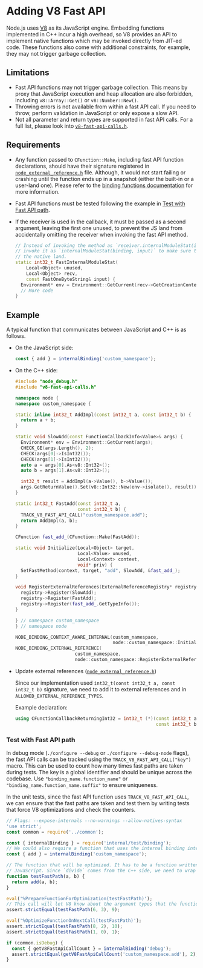 # Adding V8 Fast API

Node.js uses [V8](https://v8.dev/) as its JavaScript engine.
Embedding functions implemented in C++ incur a high overhead, so V8
provides an API to implement native functions which may be invoked directly
from JIT-ed code. These functions also come with additional constraints,
for example, they may not trigger garbage collection.

## Limitations

* Fast API functions may not trigger garbage collection. This means by proxy
  that JavaScript execution and heap allocation are also forbidden, including
  `v8::Array::Get()` or `v8::Number::New()`.
* Throwing errors is not available from within a fast API call. If you need to
  throw, perform validation in JavaScript or only expose a slow API.
* Not all parameter and return types are supported in fast API calls.
  For a full list, please look into
  [`v8-fast-api-calls.h`](../../deps/v8/include/v8-fast-api-calls.h).

## Requirements

* Any function passed to `CFunction::Make`, including fast API function
  declarations, should have their signature registered in
  [`node_external_reference.h`](../../src/node_external_reference.h) file.
  Although, it would not start failing or crashing until the function ends up
  in a snapshot (either the built-in or a user-land one). Please refer to the
  [binding functions documentation](../../src/README.md#binding-functions) for more
  information.
* Fast API functions must be tested following the example in
  [Test with Fast API path](#test-with-fast-api-path).
* If the receiver is used in the callback, it must be passed as a second argument,
  leaving the first one unused, to prevent the JS land from accidentally omitting the receiver when
  invoking the fast API method.

  ```cpp
  // Instead of invoking the method as `receiver.internalModuleStat(input)`, the JS land should
  // invoke it as `internalModuleStat(binding, input)` to make sure the binding is available to
  // the native land.
  static int32_t FastInternalModuleStat(
      Local<Object> unused,
      Local<Object> recv,
      const FastOneByteString& input) {
    Environment* env = Environment::GetCurrent(recv->GetCreationContextChecked());
    // More code
  }
  ```

## Example

A typical function that communicates between JavaScript and C++ is as follows.

* On the JavaScript side:

  ```js
  const { add } = internalBinding('custom_namespace');
  ```

* On the C++ side:

  ```cpp
  #include "node_debug.h"
  #include "v8-fast-api-calls.h"

  namespace node {
  namespace custom_namespace {

  static inline int32_t AddImpl(const int32_t a, const int32_t b) {
    return a + b;
  }

  static void SlowAdd(const FunctionCallbackInfo<Value>& args) {
    Environment* env = Environment::GetCurrent(args);
    CHECK_GE(args.Length(), 2);
    CHECK(args[0]->IsInt32());
    CHECK(args[1]->IsInt32());
    auto a = args[0].As<v8::Int32>();
    auto b = args[1].As<v8::Int32>();

    int32_t result = AddImpl(a->Value(), b->Value());
    args.GetReturnValue().Set(v8::Int32::New(env->isolate(), result));
  }

  static int32_t FastAdd(const int32_t a,
                         const int32_t b) {
    TRACK_V8_FAST_API_CALL("custom_namespace.add");
    return AddImpl(a, b);
  }

  CFunction fast_add_(CFunction::Make(FastAdd));

  static void Initialize(Local<Object> target,
                         Local<Value> unused,
                         Local<Context> context,
                         void* priv) {
    SetFastMethod(context, target, "add", SlowAdd, &fast_add_);
  }

  void RegisterExternalReferences(ExternalReferenceRegistry* registry) {
    registry->Register(SlowAdd);
    registry->Register(FastAdd);
    registry->Register(fast_add_.GetTypeInfo());
  }

  } // namespace custom_namespace
  } // namespace node

  NODE_BINDING_CONTEXT_AWARE_INTERNAL(custom_namespace,
                                      node::custom_namespace::Initialize);
  NODE_BINDING_EXTERNAL_REFERENCE(
                        custom_namespace,
                        node::custom_namespace::RegisterExternalReferences);
  ```

* Update external references ([`node_external_reference.h`](../../src/node_external_reference.h))

  Since our implementation used
  `int32_t(const int32_t a, const int32_t b)`
  signature, we need to add it to external references and in
  `ALLOWED_EXTERNAL_REFERENCE_TYPES`.

  Example declaration:

  ```cpp
  using CFunctionCallbackReturningInt32 = int32_t (*)(const int32_t a,
                                                      const int32_t b);
  ```

### Test with Fast API path

In debug mode (`./configure --debug` or `./configure --debug-node` flags), the
fast API calls can be tracked using the `TRACK_V8_FAST_API_CALL("key")` macro.
This can be used to count how many times fast paths are taken during tests. The
key is a global identifier and should be unique across the codebase.
Use `"binding_name.function_name"` or `"binding_name.function_name.suffix"` to
ensure uniqueness.

In the unit tests, since the fast API function uses `TRACK_V8_FAST_API_CALL`,
we can ensure that the fast paths are taken and test them by writing tests that
force V8 optimizations and check the counters.

```js
// Flags: --expose-internals --no-warnings --allow-natives-syntax
'use strict';
const common = require('../common');

const { internalBinding } = require('internal/test/binding');
// We could also require a function that uses the internal binding internally.
const { add } = internalBinding('custom_namespace');

// The function that will be optimized. It has to be a function written in
// JavaScript. Since `divide` comes from the C++ side, we need to wrap it.
function testFastPath(a, b) {
  return add(a, b);
}

eval('%PrepareFunctionForOptimization(testFastPath)');
// This call will let V8 know about the argument types that the function expects.
assert.strictEqual(testFastPath(6, 3), 9);

eval('%OptimizeFunctionOnNextCall(testFastPath)');
assert.strictEqual(testFastPath(8, 2), 10);
assert.strictEqual(testFastPath(1, 0), 1);

if (common.isDebug) {
  const { getV8FastApiCallCount } = internalBinding('debug');
  assert.strictEqual(getV8FastApiCallCount('custom_namespace.add'), 2);
}
```
